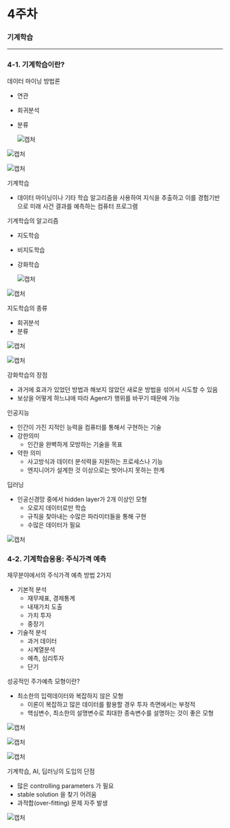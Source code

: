 # 4주차



### 기계학습

<hr>



### 4-1. 기계학습이란?

데이터 마이닝 방법론

- 연관

- 회귀분석

- 분류

  ![캡처](md-images/%EC%BA%A1%EC%B2%98-1641124527584.PNG)

![캡처](md-images/%EC%BA%A1%EC%B2%98-1641124545192.PNG)

![캡처](md-images/%EC%BA%A1%EC%B2%98-1641124562124.PNG)

기계학습

- 데이터 마이닝이나 기타 학습 알고리즘을 사용하여 지식을 추출하고 이를 경험기반으로 미래 사건 결과를 예측하는 컴퓨터 프로그램

기계학습의 알고리즘

- 지도학습

- 비지도학습

- 강화학습

  ![캡처](md-images/%EC%BA%A1%EC%B2%98-1641124630263.PNG)

![캡처](md-images/%EC%BA%A1%EC%B2%98-1641124646666.PNG)

지도학습의 종류

- 회귀분석
- 분류

![캡처](md-images/%EC%BA%A1%EC%B2%98-1641124701315.PNG)

![캡처](md-images/%EC%BA%A1%EC%B2%98-1641124719369.PNG)

강화학습의 장점

- 과거에 효과가 있었던 방법과 해보지 않았던 새로운 방법을 섞어서 시도할 수 있음
- 보상을 어떻게 하느냐에 따라 Agent가 행위를 바꾸기 때문에 가능

인공지능

- 인간이 가진 지적인 능력을 컴퓨터를 통해서 구현하는 기술
- 강한의미
  - 인간을 완벽하게 모방하는 기술을 목표
- 약한 의미
  - 사고방식과 데이터 분석력을 지원하는 프로세스나 기능
  - 엔지니어가 설계한 것 이상으로는 벗어나지 못하는 한계

딥러닝

- 인공신경망 중에서 hidden layer가 2개 이상인 모형
  - 오로지 데이터로만 학습
  - 규칙을 찾아내는 수많은 파라미터들을 통해 구현
  - 수많은 데이터가 필요

![캡처](md-images/%EC%BA%A1%EC%B2%98-1641125200225.PNG)

### 4-2. 기계학습응용: 주식가격 예측

재무분야에서의 주식가격 예측 방법 2가지

- 기본적 분석
  - 재무제표, 경제통계
  - 내재가치 도출
  - 가치 투자
  - 중장기
- 기술적 분석
  - 과거 데이터
  - 시계열분석
  - 예측, 심리투자
  - 단기



성공적인 주가예측 모형이란?

- 최소한의 입력데이터와 복잡하지 않은 모형
  - 이론이 복잡하고 많은 데이터를 활용할 경우 투자 측면에서는 부정적
  - 핵심변수, 최소한의 설명변수로 최대한 종속변수를 설명하는 것이 좋은 모형

![캡처](md-images/%EC%BA%A1%EC%B2%98-1641125392813.PNG)

![캡처](md-images/%EC%BA%A1%EC%B2%98-1641125415408.PNG)

![캡처](md-images/%EC%BA%A1%EC%B2%98-1641125433380.PNG)

기계학습, AI, 딥러닝의 도입의 단점

- 많은 controlling parameters 가 필요
- stable solution 을 찾기 어려움
- 과적합(over-fitting) 문제 자주 발생

![캡처](md-images/%EC%BA%A1%EC%B2%98-1641125501781.PNG)


